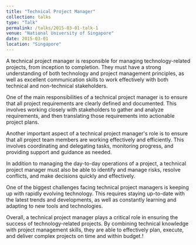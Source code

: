 ```yaml
---
title: "Technical Project Manager"
collection: talks
type: "Talk"
permalink: /talks/2015-03-01-talk-1
venue: "National University of Singapore"
date: 2015-03-01
location: "Singapore"
---
```


A technical project manager is responsible for managing technology-related projects, from inception to completion. They must have a strong understanding of both technology and project management principles, as well as excellent communication skills to work effectively with both technical and non-technical stakeholders.

One of the main responsibilities of a technical project manager is to ensure that all project requirements are clearly defined and documented. This involves working closely with stakeholders to gather and analyze requirements, and then translating those requirements into actionable project plans.

Another important aspect of a technical project manager's role is to ensure that all project team members are working effectively and efficiently. This involves coordinating and delegating tasks, monitoring progress, and providing support and guidance as needed.

In addition to managing the day-to-day operations of a project, a technical project manager must also be able to identify and manage risks, resolve conflicts, and make decisions quickly and effectively.

One of the biggest challenges facing technical project managers is keeping up with rapidly evolving technology. This requires staying up-to-date with the latest trends and developments, as well as constantly learning and adapting to new tools and technologies.

Overall, a technical project manager plays a critical role in ensuring the success of technology-related projects. By combining technical knowledge with project management skills, they are able to effectively plan, execute, and deliver complex projects on time and within budget.!
